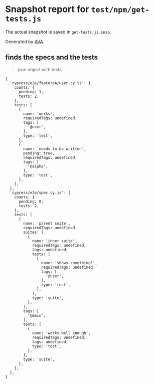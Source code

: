 # Snapshot report for `test/npm/get-tests.js`

The actual snapshot is saved in `get-tests.js.snap`.

Generated by [AVA](https://avajs.dev).

## finds the specs and the tests

> json object with tests

    {
      'cypress/e2e/featureA/user.cy.ts': {
        counts: {
          pending: 1,
          tests: 2,
        },
        tests: [
          {
            name: 'works',
            requiredTags: undefined,
            tags: [
              '@user',
            ],
            type: 'test',
          },
          {
            name: 'needs to be written',
            pending: true,
            requiredTags: undefined,
            tags: [
              '@alpha',
            ],
            type: 'test',
          },
        ],
      },
      'cypress/e2e/spec.cy.js': {
        counts: {
          pending: 0,
          tests: 2,
        },
        tests: [
          {
            name: 'parent suite',
            requiredTags: undefined,
            suites: [
              {
                name: 'inner suite',
                requiredTags: undefined,
                tags: undefined,
                tests: [
                  {
                    name: 'shows something!',
                    requiredTags: undefined,
                    tags: [
                      '@user',
                    ],
                    type: 'test',
                  },
                ],
                type: 'suite',
              },
            ],
            tags: [
              '@main',
            ],
            tests: [
              {
                name: 'works well enough',
                requiredTags: undefined,
                tags: undefined,
                type: 'test',
              },
            ],
            type: 'suite',
          },
        ],
      },
    }
